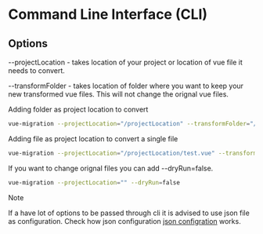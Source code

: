 # Command Line Interface (CLI)

## Options
--projectLocation - takes location of your project or location of vue file it needs to convert.

--transformFolder - takes location of folder where you want to keep your new transformed vue files. This will not change the orignal vue files.

Adding folder as project location to convert
```bash
vue-migration --projectLocation="/projectLocation" --transformFolder="/transformFolder"
```

Adding file as project location to convert a single file
```bash
vue-migration --projectLocation="/projectLocation/test.vue" --transformFolder="/transformFolder"
```

If you want to change orignal files you can add --dryRun=false.
```bash
vue-migration --projectLocation="" --dryRun=false
```

> [!NOTE]
> If a have lot of options to be passed through cli it is advised to use json file as configuration. Check how json configuration [json configration](/docs/using-vue-migration/json-configuration.md) works.

